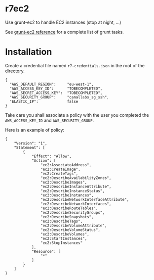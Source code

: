 # r7ec2
Use grunt-ec2 to handle EC2 instances (stop at night, ...)

See [grunt-ec2 reference](https://github.com/canalplus/grunt-ec2/blob/master/README.markdown) for a complete list of grunt tasks.

# Installation

Create a credential file named <code>r7-credentials.json</code> in the root of the directory.

```
{
  "AWS_DEFAULT_REGION":     "eu-west-1",
  "AWS_ACCESS_KEY_ID":      "TOBECOMPLETED",
  "AWS_SECRET_ACCESS_KEY":  "TOBECOMPLETED",
  "AWS_SECURITY_GROUP":     "canallabs_sg_ssh",
  "ELASTIC_IP":             false
}
```

Take care you shall associate a policy with the user you completed the <code>AWS_ACCESS_KEY_ID</code> and <code>AWS_SECURITY_GROUP</code>.

Here is an example of policy:
```
{
    "Version": "1",
    "Statement": [
        {
            "Effect": "Allow",
            "Action": [
                "ec2:AssociateAddress",
                "ec2:CreateImage",
                "ec2:CreateTags",
                "ec2:DescribeAvailabilityZones",
                "ec2:DescribeImages",
                "ec2:DescribeInstanceAttribute",
                "ec2:DescribeInstanceStatus",
                "ec2:DescribeInstances",
                "ec2:DescribeNetworkInterfaceAttribute",
                "ec2:DescribeNetworkInterfaces",
                "ec2:DescribeRouteTables",
                "ec2:DescribeSecurityGroups",
                "ec2:DescribeSnapshots",
                "ec2:DescribeTags",
                "ec2:DescribeVolumeAttribute",
                "ec2:DescribeVolumeStatus",
                "ec2:DescribeVolumes",
                "ec2:StartInstances",
                "ec2:StopInstances"
            ],
            "Resource": [
                "*"
            ]
        }
    ]
}
```
